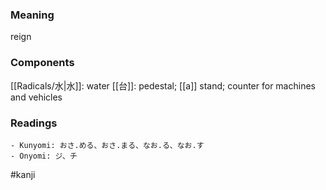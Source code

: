 ### Meaning

reign

### Components

[[Radicals/水|水]]: water [[台]]: pedestal; [[a]] stand; counter for machines and vehicles

### Readings

```
- Kunyomi: おさ.める、おさ.まる、なお.る、なお.す
- Onyomi: ジ、チ
```

#kanji